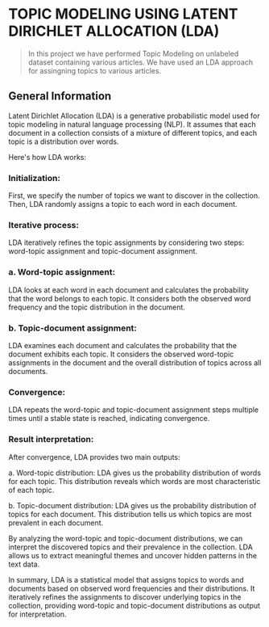 # TOPIC MODELING USING LATENT DIRICHLET ALLOCATION (LDA)

> In this project we have performed Topic Modeling on unlabeled dataset containing various articles.
We have used an LDA approach for assingning topics to various articles.


## General Information

Latent Dirichlet Allocation (LDA) is a generative probabilistic model used for topic modeling in 
natural language processing (NLP). It assumes that each document in a collection consists of a 
mixture of different topics, and each topic is a distribution over words.

Here's how LDA works:

### Initialization: 
First, we specify the number of topics we want to discover in the collection. Then, 
LDA randomly assigns a topic to each word in each document.

### Iterative process: 
LDA iteratively refines the topic assignments by considering two steps: word-topic
 assignment and topic-document assignment.

### a. Word-topic assignment: 
LDA looks at each word in each document and calculates the probability that
the word belongs to each topic. It considers both the observed word frequency and the topic 
distribution in the document.

### b. Topic-document assignment: 
LDA examines each document and calculates the probability that the 
document exhibits each topic. It considers the observed word-topic assignments in the document 
and the overall distribution of topics across all documents.

### Convergence: 
LDA repeats the word-topic and topic-document assignment steps multiple times until a stable 
state is reached, indicating convergence.

### Result interpretation: 
After convergence, LDA provides two main outputs:

a. Word-topic distribution: LDA gives us the probability distribution of words for each topic. This 
distribution reveals which words are most characteristic of each topic.

b. Topic-document distribution: LDA gives us the probability distribution of topics for each document. 
This distribution tells us which topics are most prevalent in each document.

By analyzing the word-topic and topic-document distributions, we can interpret the discovered topics 
and their prevalence in the collection. LDA allows us to extract meaningful themes and uncover hidden 
patterns in the text data.

In summary, LDA is a statistical model that assigns topics to words and documents based on observed 
word frequencies and their distributions. It iteratively refines the assignments to discover underlying 
topics in the collection, providing word-topic and topic-document distributions as output for interpretation.